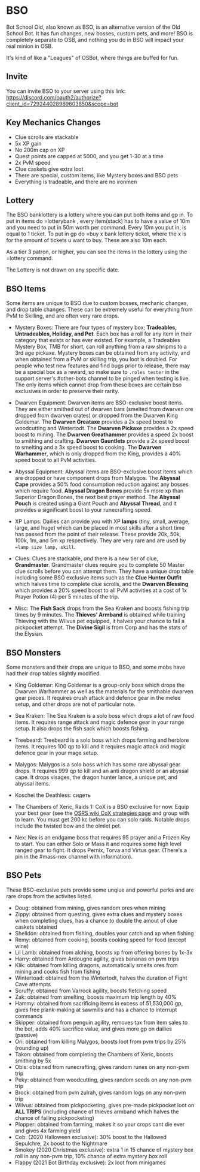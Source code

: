 # BSO
Bot School Old, also known as BSO, is an alternative version of the Old School Bot. It has fun changes, new bosses, custom pets, and more! BSO is completely separate to OSB, and nothing you do in BSO will impact your real minion in OSB. 

It's kind of like a "Leagues" of OSBot, where things are buffed for fun.

## Invite

You can invite BSO to your server using this link: https://discord.com/oauth2/authorize?client_id=729244028989603850&scope=bot

## Key Mechanics Changes
- Clue scrolls are stackable
- 5x XP gain
- No 200m cap on XP
- Quest points are capped at 5000, and you get 1-30 at a time
- 2x PvM speed
- Clue caskets give extra loot
- There are special, custom items, like Mystery boxes and BSO pets
- Everything is tradeable, and there are no ironmen

## Lottery

The BSO banklottery is a lottery where you can put both items and gp in. 
To put in items do =lotterybank <itemname>, every item(stack) has to have a value of 10m and you need to put in 50m worth per command. Every 10m you put in, is equal to 1 ticket. 
To put in gp do =buy x bank lottery ticket, where the x is for the amount of tickets u want to buy. These are also 10m each.

As a tier 3 patron, or higher, you can see the items in the lottery using the =lottery command.

The Lottery is not drawn on any specific date.


## BSO Items
Some items are unique to BSO due to custom bosses, mechanic changes, and drop table changes. These can be extremely useful for everything from PvM to Skilling, and are often very rare drops. 

- Mystery Boxes: There are four types of mystery box; **Tradeables, Untradeables, Holiday, and Pet**. Each box has a roll for any item in their category that exists or has ever existed. For example, a Tradeables Mystery Box, TMB for short, can roll anything from a raw shripms to a 3rd age pickaxe. Mystery boxes can be obtained from any activity, and when obtained from a PvM or skilling trip, you loot is doubled. For people who test new features and find bugs prior to release, there may be a special box as a reward, so make sure to `.roles tester` in the support server's #other-bots channel to be pinged when testing is live. The only items which cannot drop from these boxes are certain bso exclusives in order to preserve their rarity.

- Dwarven Equipment: Dwarven items are BSO-exclusive boost items. They are either smithed out of dwarven bars (smelted from dwarven ore dropped from dwarven crates) or dropped from the Dwarven King Goldemar. The **Dwarven Greataxe** provides a 2x speed boost to woodcutting and Wintertodt. The **Dwarven Pickaxe** provides a 2x speed boost to mining. The **Dwarven Greathammer** provides a speed 2x boost to smithing and crafting. **Dwarven Gauntlets** provide a 2x speed boost to smelting and a 3x speed boost to cooking. The **Dwarven Warhammer**, which is only dropped from the King, provides a 40% speed boost to all PvM activities. 

- Abyssal Equipment: Abyssal items are BSO-exclusive boost items which are dropped or have component drops from Malygos. The **Abyssal Cape** provides a 50% food consumption reduction against any bosses which require food. **Abyssal Dragon Bones** provide 5x more xp than Superior Dragon Bones, the next best prayer method. The **Abyssal Pouch** is created using a Giant Pouch and **Abyssal Thread**, and it provides a significant boost to your runecrafting speed.

- XP Lamps:
Dailies can provide you with XP **lamps** (tiny, small, average, large, and huge) which can be placed in most skills after a short time has passed from the point of their release. These provide 20k, 50k, 100k, 1m, and 5m xp respectively. They are very rare and are used by `=lamp size lamp, skill`.

- Clues:
Clues are stackable, *and* there is a new tier of clue, **Grandmaster**. Grandmaster clues require you to complete 50 Master clue scrolls before you can attempt them. They have a unique drop table including some BSO exclusive items such as the **Clue Hunter Outfit** which halves time to complete clue scrolls, and the **Dwarven Blessing** which provides a 20% speed boost to all PvM activities at a cost of 1x Prayer Potion (4) per 5 minutes of the trip.

- Misc:
The **Fish Sack** drops from the Sea Kraken and boosts fishing trip times by 9 minutes. The **Thieves’ Armband** is obtained while training Thieving with the Wilvus pet equipped, it halves your chance to fail a pickpocket attempt. The **Divine Sigil** is from Corp and has the stats of the Elysian. 

## BSO Monsters
Some monsters and their drops are unique to BSO, and some mobs have had their drop tables slightly modified. 

- King Goldemar:
King Goldemar is a group-only boss which drops the Dwarven Warhammer as well as the materials for the smithable dwarven gear pieces. It requires crush attack and defence gear in the melee setup, and other drops are not of particular note.

- Sea Kraken:
The Sea Kraken is a solo boss which drops a lot of raw food items. It requires range attack and magic defence gear in your range setup. It also drops the fish sack which boosts fishing. 

- Treebeard:
Treebeard is a solo boss which drops farming and herblore items. It requires 100 qp to kill and it requires magic attack and magic defence gear in your mage setup.

- Malygos:
Malygos is a solo boss which has some rare abyssal gear drops. It requires 999 qp to kill and an anti dragon shield or an abyssal cape. It drops visages, the dragon hunter lance, a unique pet, and abyssal items.

- Koschei the Deathless:
сидеть

- The Chambers of Xeric, Raids 1:
CoX is a BSO exclusive for now. Equip your best gear (see the [OSRS wiki CoX strategies page](https://oldschool.runescape.wiki/w/Chambers_of_Xeric/Strategies) and group with to learn. You must get 200 kc before you can solo raids. Notable drops include the twisted bow and the olmlet pet.

- Nex:
Nex is an endgame boss that requires 95 prayer and a Frozen Key to start. You can either Solo or Mass it and requires some high level ranged gear to fight. It drops Pernix, Torva and Virtus gear. (There's a pin in the #mass-nex channel with information).

## BSO Pets
These BSO-exclusive pets provide some unqiue and powerful perks and are rare drops from the activites listed.

- Doug: obtained from mining, gives random ores when mining
- Zippy: obtained from questing, gives extra clues and mystery boxes when completing clues, has a chance to double the amout of clue caskets obtained
- Shelldon: obtained from fishing, doubles your catch and xp when fishing
- Remy: obtained from cooking, boosts cooking speed for food (except wine)
- Lil Lamb: obtained from alching, boosts xp from offering bones by 1x-3x
- Harry: obtained from Ardougne agility, gives bananas on pvm trips
- Klik: obtained from killing dragons, automatically smelts ores from mining and cooks fish from fishing
- Wintertoad: obtained from  the Wintertodt, halves the duration of Fight Cave attempts
- Scruffy: obtained from Varrock agility, boosts fletching speed
- Zak: obtained from smelting, boosts maximum trip length by 40%
- Hammy: obtained from sacrificing items in excess of 51,530,000 gp, gives free plank-making at sawmills and has a chance to interrupt commands
- Skipper: obtained from penguin agility, removes tax from item sales to the bot, adds 40% sacrifice value, and gives more gp on dailies (passive)
- Ori: obtained from killing Malygos, boosts loot from pvm trips by 25% (rounding up)
- Takon: obtained from completing the Chambers of Xeric, boosts smithing by 5x
- Obis: obtained from runecrafting, gives random runes on any non-pvm trip
- Peky: obtained from woodcutting, gives random seeds on any non-pvm trip
- Brock: obtained from pvm zulrah, gives random logs on any non-pvm trip
- Wilvus: obtained from pickpocketing, gives pre-made pickpocket loot on **ALL TRIPS** (including chance of thieves armband which halves the chance of failing pickpocketing)
- Plopper: obtained from farming, makes it so your crops cant die ever and gives 4x farming yield
- Cob: (2020 Halloween exclusive): 30% boost to the Hallowed Sepulchre, 2x boost to the Nightmare
- Smokey (2020 Christmas exclusive): extra 1 in 15 chance of mystery box roll in any non-pvm trip, 10% chance of extra mystery box roll
- Flappy (2021 Bot Birthday exclusive): 2x loot from minigames
